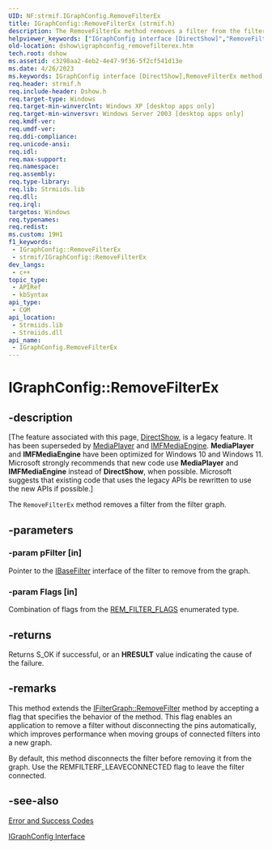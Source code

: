 ```yaml
---
UID: NF:strmif.IGraphConfig.RemoveFilterEx
title: IGraphConfig::RemoveFilterEx (strmif.h)
description: The RemoveFilterEx method removes a filter from the filter graph.
helpviewer_keywords: ["IGraphConfig interface [DirectShow]","RemoveFilterEx method","IGraphConfig.RemoveFilterEx","IGraphConfig::RemoveFilterEx","IGraphConfigRemoveFilterEx","RemoveFilterEx","RemoveFilterEx method [DirectShow]","RemoveFilterEx method [DirectShow]","IGraphConfig interface","dshow.igraphconfig_removefilterex","strmif/IGraphConfig::RemoveFilterEx"]
old-location: dshow\igraphconfig_removefilterex.htm
tech.root: dshow
ms.assetid: c3298aa2-4eb2-4e47-9f36-5f2cf541d13e
ms.date: 4/26/2023
ms.keywords: IGraphConfig interface [DirectShow],RemoveFilterEx method, IGraphConfig.RemoveFilterEx, IGraphConfig::RemoveFilterEx, IGraphConfigRemoveFilterEx, RemoveFilterEx, RemoveFilterEx method [DirectShow], RemoveFilterEx method [DirectShow],IGraphConfig interface, dshow.igraphconfig_removefilterex, strmif/IGraphConfig::RemoveFilterEx
req.header: strmif.h
req.include-header: Dshow.h
req.target-type: Windows
req.target-min-winverclnt: Windows XP [desktop apps only]
req.target-min-winversvr: Windows Server 2003 [desktop apps only]
req.kmdf-ver: 
req.umdf-ver: 
req.ddi-compliance: 
req.unicode-ansi: 
req.idl: 
req.max-support: 
req.namespace: 
req.assembly: 
req.type-library: 
req.lib: Strmiids.lib
req.dll: 
req.irql: 
targetos: Windows
req.typenames: 
req.redist: 
ms.custom: 19H1
f1_keywords:
 - IGraphConfig::RemoveFilterEx
 - strmif/IGraphConfig::RemoveFilterEx
dev_langs:
 - c++
topic_type:
 - APIRef
 - kbSyntax
api_type:
 - COM
api_location:
 - Strmiids.lib
 - Strmiids.dll
api_name:
 - IGraphConfig.RemoveFilterEx
---
```


# IGraphConfig::RemoveFilterEx


## -description

\[The feature associated with this page, [DirectShow](/windows/win32/directshow/directshow), is a legacy feature. It has been superseded by [MediaPlayer](/uwp/api/Windows.Media.Playback.MediaPlayer) and [IMFMediaEngine](/windows/win32/api/mfmediaengine/nn-mfmediaengine-imfmediaengine). **MediaPlayer** and **IMFMediaEngine** have been optimized for Windows 10 and Windows 11. Microsoft strongly recommends that new code use **MediaPlayer** and **IMFMediaEngine** instead of **DirectShow**, when possible. Microsoft suggests that existing code that uses the legacy APIs be rewritten to use the new APIs if possible.\]

The <code>RemoveFilterEx</code> method removes a filter from the filter graph.

## -parameters

### -param pFilter [in]

Pointer to the <a href="/windows/desktop/api/strmif/nn-strmif-ibasefilter">IBaseFilter</a> interface of the filter to remove from the graph.

### -param Flags [in]

Combination of flags from the <a href="/windows/desktop/api/strmif/ne-strmif-_rem_filter_flags">REM_FILTER_FLAGS</a> enumerated type.

## -returns

Returns S_OK if successful, or an <b>HRESULT</b> value indicating the cause of the failure.

## -remarks

This method extends the <a href="/windows/desktop/api/strmif/nf-strmif-ifiltergraph-removefilter">IFilterGraph::RemoveFilter</a> method by accepting a flag that specifies the behavior of the method. This flag enables an application to remove a filter without disconnecting the pins automatically, which improves performance when moving groups of connected filters into a new graph.

By default, this method disconnects the filter before removing it from the graph. Use the REMFILTERF_LEAVECONNECTED flag to leave the filter connected.

## -see-also

<a href="/windows/desktop/DirectShow/error-and-success-codes">Error and Success Codes</a>



<a href="/windows/desktop/api/strmif/nn-strmif-igraphconfig">IGraphConfig Interface</a>